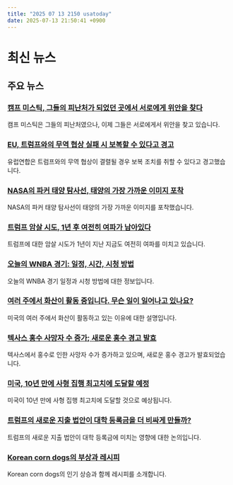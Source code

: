 ```yaml
---
title: "2025 07 13 2150 usatoday"
date: 2025-07-13 21:50:41 +0900
---
```


# 최신 뉴스 

## 주요 뉴스
### [캠프 미스틱, 그들의 피난처가 되었던 곳에서 서로에게 위안을 찾다](https://www.usatoday.com/story/news/nation/2025/07/13/camp-mystic-texas-flood-2025-victims-memories/84511753007/)
  캠프 미스틱은 그들의 피난처였으나, 이제 그들은 서로에게서 위안을 찾고 있습니다. 

### [EU, 트럼프와의 무역 협상 실패 시 보복할 수 있다고 경고](https://www.usatoday.com/story/news/world/2025/07/12/eu-tariffs-countermeasures-trade-war-trump/84854984007/)
  유럽연합은 트럼프와의 무역 협상이 결렬될 경우 보복 조치를 취할 수 있다고 경고했습니다. 

### [NASA의 파커 태양 탐사선, 태양의 가장 가까운 이미지 포착](https://www.usatoday.com/story/graphics/2025/07/13/nasa-parker-solar-probe-sun-photos/84572770007/)
  NASA의 파커 태양 탐사선이 태양의 가장 가까운 이미지를 포착했습니다. 

### [트럼프 암살 시도, 1년 후 여전히 여파가 남아있다](https://www.usatoday.com/story/news/politics/2025/07/13/trump-shooting-assassination-attempt-anniversary-reminders/84485456007/)
  트럼프에 대한 암살 시도가 1년이 지난 지금도 여전히 여파를 미치고 있습니다. 

### [오늘의 WNBA 경기: 일정, 시간, 시청 방법](https://www.usatoday.com/story/sports/wnba/2025/07/13/wnba-games-today-schedule-times-tv-07132025/84989904007/)
  오늘의 WNBA 경기 일정과 시청 방법에 대한 정보입니다. 

### [여러 주에서 화산이 활동 중입니다. 무슨 일이 일어나고 있나요?](https://www.usatoday.com/story/news/nation/2025/07/13/us-volcanoes-rumbling-explained/84629488007/)
  미국의 여러 주에서 화산이 활동하고 있는 이유에 대한 설명입니다. 

### [텍사스 홍수 사망자 수 증가; 새로운 홍수 경고 발효](https://www.usatoday.com/story/news/nation/2025/07/12/texas-flooding-deaths-search-rescue-missing/84769402007/)
  텍사스에서 홍수로 인한 사망자 수가 증가하고 있으며, 새로운 홍수 경고가 발효되었습니다. 

### [미국, 10년 만에 사형 집행 최고치에 도달할 예정](https://www.usatoday.com/story/news/nation/2025/07/13/florida-execution-michael-bell-eighth/84379993007/)
  미국이 10년 만에 사형 집행 최고치에 도달할 것으로 예상됩니다. 

### [트럼프의 새로운 지출 법안이 대학 등록금을 더 비싸게 만들까?](https://www.usatoday.com/story/news/education/2025/07/13/trump-spending-bill-college-tuition-student-loans/84538749007/)
  트럼프의 새로운 지출 법안이 대학 등록금에 미치는 영향에 대한 논의입니다. 

### [Korean corn dogs의 부상과 레시피](https://10best.usatoday.com/food-drink/korean-corn-dogs-recipe/)
  Korean corn dogs의 인기 상승과 함께 레시피를 소개합니다.